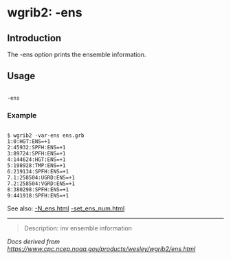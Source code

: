 # wgrib2: -ens

## Introduction

The -ens option prints the ensemble information.

## Usage

```

-ens

```

### Example

```

$ wgrib2 -var-ens ens.grb
1:0:HGT:ENS=+1
2:45932:SPFH:ENS=+1
3:89724:SPFH:ENS=+1
4:144624:HGT:ENS=+1
5:198928:TMP:ENS=+1
6:219134:SPFH:ENS=+1
7.1:258504:UGRD:ENS=+1
7.2:258504:VGRD:ENS=+1
8:380298:SPFH:ENS=+1
9:441918:SPFH:ENS=+1

```

See also:
[-N_ens.html](N_ens.md)
[-set_ens_num.html](set_ens_num.md)

---

> Description: inv ensemble information

_Docs derived from <https://www.cpc.ncep.noaa.gov/products/wesley/wgrib2/ens.html>_

